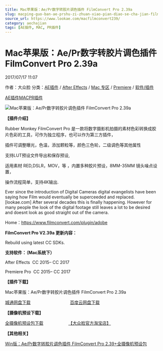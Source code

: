 ```yaml
---
title: Mac苹果版：Ae/Pr数字转胶片调色插件 FilmConvert Pro 2.39a
slug: macping-guo-ban-ae-prshu-zi-zhuan-xiao-pian-diao-se-cha-jian-filmconvert-pro-2-39a
source_url: https://www.lookae.com/macfilmconvert239/
category: aechajian
tags: [AE插件, MAC, PR插件]
---
```

# Mac苹果版：Ae/Pr数字转胶片调色插件 FilmConvert Pro 2.39a

2017/07/17 11:07

作者：大众脸
分类：[AE插件](https://www.lookae.com/after-effects/aechajian/) / [After Effects](https://www.lookae.com/after-effects/) / [Mac 专区](https://www.lookae.com/mac-osx/) / [Premiere](https://www.lookae.com/qitarjcj/premierezy/) / [软件/插件](https://www.lookae.com/qitarjcj/)

[AE插件](https://www.lookae.com/tag/ae%e6%8f%92%e4%bb%b6/)[MAC](https://www.lookae.com/tag/mac/)[PR插件](https://www.lookae.com/tag/pr%e6%8f%92%e4%bb%b6/)

![Mac苹果版：Ae/Pr数字转胶片调色插件 FilmConvert Pro 2.39a](https://www.lookae.com/wp-content/uploads/2016/10/AEFilmConvert.jpg "Mac苹果版：Ae/Pr数字转胶片调色插件 FilmConvert Pro 2.39a-LookAE.com")

**【插件介绍】**

Rubber Monkey FilmConvert Pro 是一款将数字摄影机拍摄的素材色彩转换成胶片色彩的工具，可作为独立程序，也可以作为第三方插件，

插件可调整曝光，色温，添加颗粒等，颜色三色轮，二级调色等其他属性

支持LUT预设文件导出和保存预设,

适用素材 RED,DSLR，MOV，等 ，内置多种胶片预设，8MM-35MM 镜头噪点设置，

操作流程简单，支持4K输出.

Ever since the introduction of Digital Cameras digital evangelists have been saying how Film would eventually be superceeded and replaced.[lookae.com] After several decades this is finally happening. However for many people the look of the digital footage still leaves a lot to be desired and doesnt look as good straight out of the camera.

Home：https://www.filmconvert.com/plugin/adobe

**FilmConvert Pro V2.39a 更新内容：**

Rebuild using latest CC SDKs.

**支持软件：（Mac系统下）**

After Effects  CC 2015– CC 2017

Premiere Pro  CC 2015– CC 2017

**【插件下载】**

Mac苹果版：Ae/Pr数字转胶片调色插件 FilmConvert Pro 2.39a

[城通网盘下载](https://www.pipipan.com/fs/680462-212091879)                                 [百度云网盘下载](https://pan.baidu.com/s/1eR2YvsQ)

**【摄像机预设下载】**

[全摄像机预设包下载](https://www.filmconvert.com/download/camera-profile)                     [【大众脸官方淘宝店】](https://lookae.taobao.com/)

**【其他相关】**

[Win版：Ae/Pr数字转胶片调色插件 FilmConvert Pro 2.39+全摄像机预设包](https://www.lookae.com/filmconvert239/)
